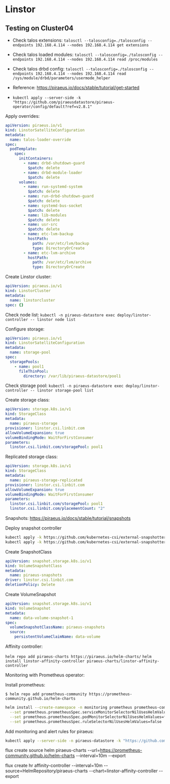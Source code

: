 # Linstor

## Testing on Cluster04

- Check talos extensions: `talosctl --talosconfig=./talosconfig --endpoints 192.168.4.114 --nodes 192.168.4.114 get extensions`
- Check talos loaded modules: `talosctl --talosconfig=./talosconfig --endpoints 192.168.4.114 --nodes 192.168.4.114 read /proc/modules`
- Check talos drbd config: `talosctl --talosconfig=./talosconfig --endpoints 192.168.4.114 --nodes 192.168.4.114 read /sys/module/drbd/parameters/usermode_helper`

- Reference: <https://piraeus.io/docs/stable/tutorial/get-started>
- `kubectl apply --server-side -k "https://github.com/piraeusdatastore/piraeus-operator/config/default?ref=v2.8.1"`

Apply overrides:

```yaml
apiVersion: piraeus.io/v1
kind: LinstorSatelliteConfiguration
metadata:
  name: talos-loader-override
spec:
  podTemplate:
    spec:
      initContainers:
        - name: drbd-shutdown-guard
          $patch: delete
        - name: drbd-module-loader
          $patch: delete
      volumes:
        - name: run-systemd-system
          $patch: delete
        - name: run-drbd-shutdown-guard
          $patch: delete
        - name: systemd-bus-socket
          $patch: delete
        - name: lib-modules
          $patch: delete
        - name: usr-src
          $patch: delete
        - name: etc-lvm-backup
          hostPath:
            path: /var/etc/lvm/backup
            type: DirectoryOrCreate
        - name: etc-lvm-archive
          hostPath:
            path: /var/etc/lvm/archive
            type: DirectoryOrCreate
```

Create Linstor cluster:

```yaml
apiVersion: piraeus.io/v1
kind: LinstorCluster
metadata:
  name: linstorcluster
spec: {}
```

Check node list: `kubectl -n piraeus-datastore exec deploy/linstor-controller -- linstor node list`

Configure storage:

```yaml
apiVersion: piraeus.io/v1
kind: LinstorSatelliteConfiguration
metadata:
  name: storage-pool
spec:
  storagePools:
    - name: pool1
      fileThinPool:
        directory: /var/lib/piraeus-datastore/pool1
```

Check storage pool: `kubectl -n piraeus-datastore exec deploy/linstor-controller -- linstor storage-pool list`

Create storage class:

```yaml
apiVersion: storage.k8s.io/v1
kind: StorageClass
metadata:
  name: piraeus-storage
provisioner: linstor.csi.linbit.com
allowVolumeExpansion: true
volumeBindingMode: WaitForFirstConsumer
parameters:
  linstor.csi.linbit.com/storagePool: pool1
```

Replicated storage class:

```yaml
apiVersion: storage.k8s.io/v1
kind: StorageClass
metadata:
  name: piraeus-storage-replicated
provisioner: linstor.csi.linbit.com
allowVolumeExpansion: true
volumeBindingMode: WaitForFirstConsumer
parameters:
  linstor.csi.linbit.com/storagePool: pool1
  linstor.csi.linbit.com/placementCount: "2"
```

Snapshots: <https://piraeus.io/docs/stable/tutorial/snapshots>

Deploy snapshot controller

```bash
kubectl apply -k https://github.com/kubernetes-csi/external-snapshotter//client/config/crd
kubectl apply -k https://github.com/kubernetes-csi/external-snapshotter//deploy/kubernetes/snapshot-controller
```

Create SnapshotClass

```yaml
apiVersion: snapshot.storage.k8s.io/v1
kind: VolumeSnapshotClass
metadata:
  name: piraeus-snapshots
driver: linstor.csi.linbit.com
deletionPolicy: Delete
```

Create VolumeSnapshot

```yaml
apiVersion: snapshot.storage.k8s.io/v1
kind: VolumeSnapshot
metadata:
  name: data-volume-snapshot-1
spec:
  volumeSnapshotClassName: piraeus-snapshots
  source:
    persistentVolumeClaimName: data-volume
```

Affinity controller:

`helm repo add piraeus-charts https://piraeus.io/helm-charts/`
`helm install linstor-affinity-controller piraeus-charts/linstor-affinity-controller`

Monitoring with Prometheus operator:

Install prometheus:

`$ helm repo add prometheus-community https://prometheus-community.github.io/helm-charts`

```bash
helm install --create-namespace -n monitoring prometheus prometheus-community/kube-prometheus-stack \
  --set prometheus.prometheusSpec.serviceMonitorSelectorNilUsesHelmValues=false \
  --set prometheus.prometheusSpec.podMonitorSelectorNilUsesHelmValues=false \
  --set prometheus.prometheusSpec.ruleSelectorNilUsesHelmValues=false
```

Add monitoring and alert rules for piraeus:

```bash
kubectl apply --server-side -n piraeus-datastore -k "https://github.com/piraeusdatastore/piraeus-operator//config/extras/monitoring?ref=v2"
```


flux create source helm piraeus-charts  --url=https://prometheus-community.github.io/helm-charts --interval=10m --export

flux create hr affinity-controller  --interval=10m  --source=HelmRepository/piraeus-charts  --chart=linstor-affinity-controller --export
